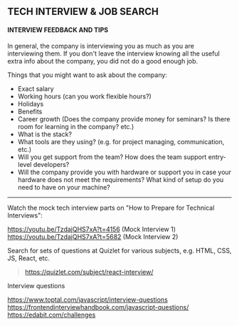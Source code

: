 ## TECH INTERVIEW & JOB SEARCH

#### INTERVIEW FEEDBACK AND TIPS 

In general, the company is interviewing you as much as you are interviewing them. If you don't leave the interview knowing all the useful extra info about the company, you did not do a good enough job.

Things that you might want to ask about the company:

- Exact salary
- Working hours (can you work flexible hours?)
- Holidays
- Benefits
- Career growth (Does the company provide money for seminars? Is there room for learning in the company? etc.) 
- What is the stack? 
- What tools are they using? (e.g. for project managing, communication, etc.)
- Will you get support from the team? How does the team support entry-level developers?
- Will the company provide you with hardware or support you in case your hardware does not meet the requirements? What kind of setup do you need to have on your machine?

---

Watch the mock tech interview parts on "How to Prepare for Technical Interviews":

https://youtu.be/TzdajQHS7xA?t=4156 (Mock Interview 1)
https://youtu.be/TzdajQHS7xA?t=5682 (Mock Interview 2)

Search for sets of questions at Quizlet for various subjects, e.g. HTML, CSS, JS, React, etc.
> https://quizlet.com/subject/react-interview/

Interview questions

https://www.toptal.com/javascript/interview-questions
https://frontendinterviewhandbook.com/javascript-questions/
https://edabit.com/challenges

